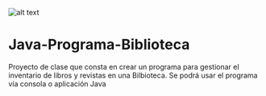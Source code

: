 
![alt text](https://www.meme-arsenal.com/memes/c34477869cdb3c291dcfaf866d3bb6be.jpg)
# Java-Programa-Biblioteca
Proyecto de clase que consta en crear un programa para gestionar el inventario de libros y revistas en una Bilbioteca. Se podrá usar el programa vía consola o aplicación Java
